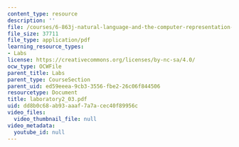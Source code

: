 ```yaml
---
content_type: resource
description: ''
file: /courses/6-863j-natural-language-and-the-computer-representation-of-knowledge-spring-2003/dd8b0c68ab93aaaf7a7acec40f89956c_laboratory2_03.pdf
file_size: 37711
file_type: application/pdf
learning_resource_types:
- Labs
license: https://creativecommons.org/licenses/by-nc-sa/4.0/
ocw_type: OCWFile
parent_title: Labs
parent_type: CourseSection
parent_uid: ed59eeea-9cb3-3556-fbe2-26c06f844506
resourcetype: Document
title: laboratory2_03.pdf
uid: dd8b0c68-ab93-aaaf-7a7a-cec40f89956c
video_files:
  video_thumbnail_file: null
video_metadata:
  youtube_id: null
---
```

